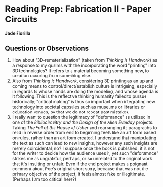 # Reading Prep: Fabrication II - Paper Circuits

#### Jade Fiorilla

## Questions or Observations

1. How about "3D-rematerialization" (taken from *Thinking is Handwork*) as a response to my qualms with the incorporating the word "printing" into 3D technologies? It refers to a material becoming something new, to creation occuring from something else. 
2. Also from *Thinking is Handwork*, considering 3D printing as an up and coming means to control/direct/establish culture is intriguing, especially in regards to whose hands are doing the modeling, and whose agenda is it following. This is the reflective thinking humanity failed to pursue historically; "critical making" is thus so important when integrating new technology into societal capsules such as museums or libraries or education venues, so that we do not repeat past mistakes. 
3. I really want to question the legitimacy of "deformance" as utilized in one of the *Bibliocircuitry and the Design of the Alien Everday* projects. Taking *The Fall of the House of Usher* and rearranging its paragraphs to read in reverse order from end to beginning feels like an art form based on rules, rather than an art form created. I understand that manipulating the text as such can lead to new insights, however any such insights are merely coincidental, no? I suppose once the book is published, it is not for the writer to decide how the audience uses it, yet such "deforamnce" strikes me as ungrateful, perhaps, or so unrelated to the original work that it's insulting or unfair. Even if the end project makes a poignant comment about Poe's original short story, because that was not the primary objective of the project, it feels almost fake or illegitimate. (Perhaps I am too critical here?)